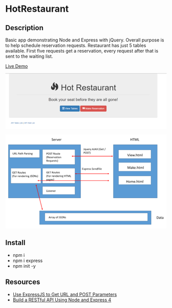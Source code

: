 # HotRestaurant

## Description

Basic app demonstrating Node and Express with jQuery. Overall purpose is to help schedule reservation requests. Restaurant has just 5 tables available. First five requests get a reservation, every request after that is sent to the waiting list.

[Live Demo](https://reserve-restaurant.herokuapp.com/)

![Hot Restaurant Image](Images/HotRestaurant.png)

![Diagram](Images/Diagram.png)


## Install
* npm i
* npm i express
* npm init -y

## Resources

- [Use ExpressJS to Get URL and POST Parameters](https://scotch.io/tutorials/use-expressjs-to-get-url-and-post-parameters)
- [Build a RESTful API Using Node and Express 4](https://scotch.io/tutorials/build-a-restful-api-using-node-and-express-4)
